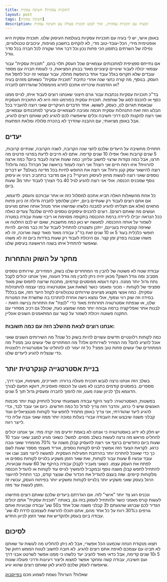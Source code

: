 ```yaml
---
title: תוכנית עסקית? חשיבה עסקית!
layout: post
tags: [חשיבה עסקית]
description: הבעיה עם תוכניות עסקיות, ואיך לגבש תוכנית פעולה עם חשיבה עסקית
---
```


באופן אישי, יש לי בעיה עם תוכניות עסקיות בעולמות העיסוק שלנו.
תוכנית עסקית היא אופטימית מידי, הכל-עובד-טוב מדי, לא לוקחים בחשבון מגיפות, עיכובים טכנולוגיים, נפילה של השרתים בתזמון הכי פחות נכון וכל דבר אחר שקורה לכל חברה בכל סדר גודל.

אם נתייחס ספציפית למתכנתים עצמאיים שכל העסק תלוי בהם, "תוכנית עסקית" עבור עצמאי יכולה לעבור שינויים קיצוניים מאוד בבוחן המציאות, כי לעומת חברה עם מספר עובדים שלא תקרוס בגלל עובד אחד בחופשת מחלה, עבור עצמאי זה יכול לחסל את העסק.
בנוסף, מה קורה כחצי שנה אחרי כתיבת "תוכנית עסקית" כשאתם מזהים בעיה או הזדמנות שיכריחו אתכם לחרוג מהמסלול שהגדרתם לחברה?

בד"כ תוכניות עסקיות נכתבות עבור גורם חיצוני שאנחנו רוצים לעבוד איתו, לגייס ממנו כסף או להכנס לסוג של שותפות. תוכנית עסקית בפורמט הזה היא לא התוכנית העסקית שבאמת תגרום לנו, כעסק, לשגשג.
אחד הדברים העיקריים שאני רוצה להעביר בכל הבלוג הזה זאת התנהלות עסקית חכמה ומניבה לעצמאיים ובעיקר למתכנתים עצמאיים, ואני רוצה להקנות לכם דרכי חשיבה וכלים שיאפשרו לכם להגיע לאן שאתם רוצים להגיע, אבל באופן מציאותי, עם ההבנה שהדרך לא בהכרח סלולה ומלאת הפתעות.

## יעדים
תתחילו מחשיבה על היעדים שלכם לחצי שנה הקרובה, לשנה הקרובה, שנתיים קרובות, 5 שנים קרובות ואולי אפילו 10 שנים קדימה.
אתם לא חייבים לדעת בפרטי פרטים מה תרצו, אבל כמה נקודות שרצוי לחשוב עליהן:
כמה שעות ארצה לעבוד ביום?
כמה ארצה להרוויח? איזו רמת חיים אני רוצה?
אני רוצה לעמוד בראשה של חברה? כמה גדולה? רוצה להישאר עסק קטן ורזה?
אני רוצה את החופש לחיות בכל מדינה בעולם?
יש דברים נוספים שאני רוצה לעשות מחוץ לעיסוק העיקרי? בין אם מדובר בתחביב רציני או עיסוק נוסף שמכניס הכנסה.
אולי אני רוצה להגיע לגיל 40 בלי הצורך לעבוד יותר מ3 שעות ביום.

כל אחת מהשאלות האלה תביא אתכם למסלול כזה או אחר עבורכם והעסק. לדוגמא, אם אתם רוצים לעבוד רק שעתיים ביום, ייתכן שלהפוך לחברה גדולה זה כיוון פחות מתאים (אלא אם תצליחו להגיע למבנה כלשהו שמישהו אחר מנהל אותה ואתם מגיעים ועושים מה שאתם רוצים). רוצים להכניס עיסוקים נוספים לחיים שלכם? צעדים כאלה ככל הנראה יובילו לירידה ברמת ההכנסה בתקופה מסוימת או ריבוי שעות עבודה במטרה לשמור על אותה ההכנסה.
למעשה יש כאן כמה מחשבות, שאם יש לכם החלטה או שאיפה קונקרטית בעניינם, ייתכן ותצטרכו להתחיל לעבוד על זה כבר מהיום. להיות חופשי כלכלית בעוד 5 או 10 שנים זאת בד"כ עבודה מאוד מאוד קשה וארוכה, זה לא משהו שנבנה בפרק זמן קצר. גם היכולת לעבוד רק שעות בודדות ביום זה לא משהו שאפשר להתחיל איתו בשנה הראשונה בעיסוק שלנו.

## מחקר על השוק והתחרות
עבודת שטח לא פשוטה של להבין מי המתחרים שלנו בשוק, המחירים, שירותים נוספים מסביב ומה גודל השוק?
מכאן יהיה ניתן להבין מה גודל העוגה, ואיך אנחנו יכולים לקבל נתח גדול יותר ממנה.
ניקח דוגמא מפוסטים קודמים, מתכנת שרוצה לתפוס שוק מאוד ספציפי של לקוחות - מכוני ומאמני כושר (שזאת אגב אסטרטגיה בפני עצמה להתנהלות עסקית). כמה אנשי מקצוע מציעים שירותים טכנולוגיים לקהל היעד הזה, אם בכלל? במידה וזה שוק רווי וצפוף, אולי נמצא נישה אחרת להתרכז בה שתשרת את המטרות שלנו, או שנפתח אסטרטגיה תחרותית מאוד כדי "לנצח" את התחרות בנישה הזאת - לבנות אתר ואפליקציה ברמה גבוהה יותר ממה שמוצע כעת, שכולל גם רכיב מסחרי עם התקנה פשוטה ויכולת לשמור על קשר עם המתאמנים השונים אונליין.

### אנחנו רוצים לצאת מהשלב הזה עם כמה תשובות:
כמה לקוחות רלוונטיים חדשים עשויים להיות בשוק כל שנה?
מה השירותים השונים שאני אוכל להציע להם?
מה המחיר לשירותים אלה?
מה המתחרים שלי עושים טוב ממני?
מה המתחרים שלי עושים פחות טוב ממני?
כל זה יעזור לנו להחליט על אסטרטגייה רלוונטית כדי שנצליח להגיע ליעדים שלנו.

## בניית אסטרטגייה קונקרטית יותר
בשלב הזה אנחנו נרצה לגבש תוכנית פעולה ברורה: תאריכים, משימות, אבני דרך, מספרים.
בפוסטים קודמים כתבנו לא מעט על הכנסה פאסיבית, דווקא הפעם לצורך הדוגמא נלך לכיוון שונה מעט, וזה להפוך לחברה ומעסיק גדול תוך 5 שנים.

בפשטות, האסטרטגיה: ליצור היקף עבודה משמעותי שיכול להחזיק קצת יותר מכמות האנשים שיש לי כרגע, והדבר הזה צריך לגדול כל כמה חודשים.
כיום אני עובד לבד, וכדי להגיע ליעד שהגדרתי, אני צריך באופן מתמיד לחפש עוד לקוחות פוטנציאליים ועוד קבלני משנה שיבצעו את העבודה עבורי בעלות נמוכה יותר ממה שאני גובה עליה כדי לייצר רווח.

יש חלק לא ידוע באסטרטגיה כי אנחנו לא באמת יודעים מה יקרה מתי. אך אנחנו יכולים להחליט מראש מה נרצה לעשות בשלב מסוים. למשל:
כשאני מגיע למצב שאני עובד 10 שעות ביום כחודשיים ברצף אני רוצה להעסיק קבלן משנה עד 70% מהמחיר שאני גובה כרגע. לקראת הצעד הזה אמשיך לגייס לקוחות נוספים, אוריד מעצמי מספר שעות לשם כך כדי שאוכל להתרכז יותר בהרחבת הפעילות העסקית. למעשה לייצר מצב שבו אני עובד עכשיו 6 שעות עבור לקוחות, ואת שאר הזמן משקיע בלגייס לקוחות נוספים או לפתח את העסק עצמו.
כשאני מעביר לקבלן עבודה בהיקף של 60 שעות שבועיות, להתחיל לחפש קבלן משנה נוסף ובמקביל להמשיך לגייס עוד לקוחות או להגדיל הכנסה מלקוחות קיימים. שזה בעצם להגדיל את הכדור שלג שנוצר קודם, כבר התחיל להיווצר הרגל בעסק שאני משקיע יותר בלגייס לקוחות ומשקיע יותר בפיתוח העסק, עכשיו זה הזמן לעשות עוד מזה.

ונכניס רגע צד יותר "אישי" לזה. אם הגדרתם ביעדים שלכם שאתם רוצים מתישהו לעשות קורס מאמני כושר ולהתחיל לעסוק בזה גם, באותה "תוכנית עסקית" אתם יכולים הגדיר לכם שברגע שהגעתם ל3 קבלני משנה שכל אחד ב50 שע' עבודה שבועיות ואתם גורפים כ30% רווח על כל אחד מהם, אתם תוכלו להרשות לעצמכם לרדת ל4 שע' עבודה ביום בעסק ולהקדיש את שאר הזמן לכיוון החדש.

## לסיכום
תצאו מנקודת הנחה שכמעט הכל אפשרי, אבל לא ניתן להחליט מה לעשות עד שאתם לא תבינו עם עצמכם לאיפה אתם רוצים להגיע. לא חובה לחשוב לטווח הממש רחוק של 5 ו10 שנים קדימה, אבל כדאי מאוד להציב יעד כלשהו כי ממנו אפשר לשרטט אבני דרך ועם חשיבה, עבודה קשה ומחקר אפשר למצוא וליצור רעיונות ודרכי פעולה שונות שיאפשרו לעסק שלכם להגיע לאן שאתם רוצים שהוא יגיע.

שאלות? הערות? נשמח לשמוע מכם [בפייסבוק](https://www.facebook.com/developerscoil/posts/156021415954254)